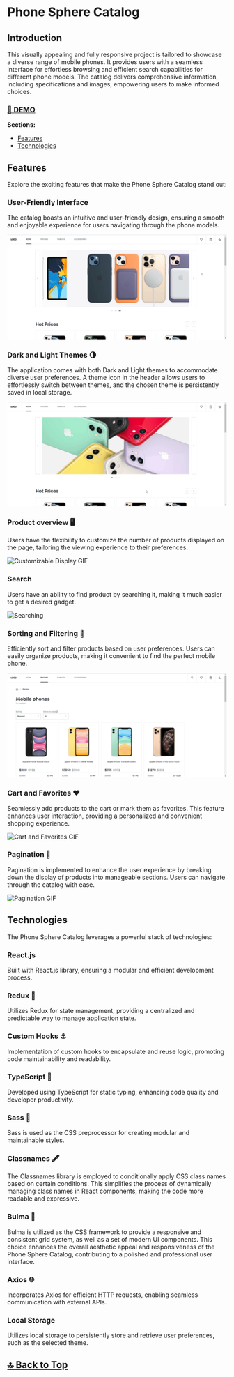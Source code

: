 # Phone Sphere Catalog

## Introduction

This visually appealing and fully responsive project is tailored to showcase a diverse range of mobile phones. It provides users with a seamless interface for effortless browsing and efficient search capabilities for different phone models. The catalog delivers comprehensive information, including specifications and images, empowering users to make informed choices.

### [🚀 DEMO](https://bojkovladislav.github.io/phone-sphere-catalog)

**Sections:**

- [Features](#features)
- [Technologies](#technologies)

## Features

Explore the exciting features that make the Phone Sphere Catalog stand out:

### User-Friendly Interface

The catalog boasts an intuitive and user-friendly design, ensuring a smooth and enjoyable experience for users navigating through the phone models.

![User-Friendly Interface GIF](./public/new/img/showcase/overview.gif)

### Dark and Light Themes 🌗

The application comes with both Dark and Light themes to accommodate diverse user preferences. A theme icon in the header allows users to effortlessly switch between themes, and the chosen theme is persistently saved in local storage.

![Dark and Light Themes GIF](./public/new/img/showcase/theme-switcher.gif)

### Product overview 🖥️

Users have the flexibility to customize the number of products displayed on the page, tailoring the viewing experience to their preferences.

![Customizable Display GIF](./public/new/img/showcase/product.gif)

### Search

Users have an ability to find product by searching it, making it much easier to get a desired gadget.

![Searching](./public/new/img/showcase/search.gif)

### Sorting and Filtering 🔄

Efficiently sort and filter products based on user preferences. Users can easily organize products, making it convenient to find the perfect mobile phone.

![Sorting and Filtering GIF](./public/new/img/showcase/sort-filter.gif)

### Cart and Favorites ❤️

Seamlessly add products to the cart or mark them as favorites. This feature enhances user interaction, providing a personalized and convenient shopping experience.

![Cart and Favorites GIF](./public/new/img/showcase/cart-favorites.gif)

### Pagination 📖

Pagination is implemented to enhance the user experience by breaking down the display of products into manageable sections. Users can navigate through the catalog with ease.

![Pagination GIF](./public/new/img/showcase/pagination.gif)

## Technologies

The Phone Sphere Catalog leverages a powerful stack of technologies:

### React.js

Built with React.js library, ensuring a modular and efficient development process.

### Redux 🔄

Utilizes Redux for state management, providing a centralized and predictable way to manage application state.

### Custom Hooks ⚓

Implementation of custom hooks to encapsulate and reuse logic, promoting code maintainability and readability.

### TypeScript 📝

Developed using TypeScript for static typing, enhancing code quality and developer productivity.

### Sass 🎨

Sass is used as the CSS preprocessor for creating modular and maintainable styles.

### Classnames 🖋️

The Classnames library is employed to conditionally apply CSS class names based on certain conditions. This simplifies the process of dynamically managing class names in React components, making the code more readable and expressive.

### Bulma 📐

Bulma is utilized as the CSS framework to provide a responsive and consistent grid system, as well as a set of modern UI components. This choice enhances the overall aesthetic appeal and responsiveness of the Phone Sphere Catalog, contributing to a polished and professional user interface.

### Axios 🌐

Incorporates Axios for efficient HTTP requests, enabling seamless communication with external APIs.

### Local Storage

Utilizes local storage to persistently store and retrieve user preferences, such as the selected theme.

## [🔝 Back to Top](#React-Phone-Catalog)
